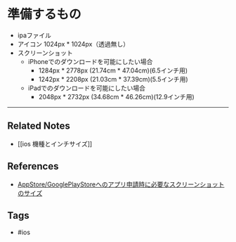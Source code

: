 # 準備するもの
- ipaファイル
- アイコン 1024px * 1024px（透過無し）
- スクリーンショット
	- iPhoneでのダウンロードを可能にしたい場合
		- 1284px * 2778px (21.74cm * 47.04cm)(6.5インチ用)
		- 1242px * 2208px (21.03cm * 37.39cm)(5.5インチ用)
	- iPadでのダウンロードを可能にしたい場合
		- 2048px * 2732px (34.68cm * 46.26cm)(12.9インチ用)

----
## Related Notes
- [[ios 機種とインチサイズ]]

## References
- [AppStore/GooglePlayStoreへのアプリ申請時に必要なスクリーンショットのサイズ](https://zw-kakeru.com/technology/store-screenshots-size/#:~:text=%E7%B8%A6%E3%83%BB%E6%A8%AA%E3%81%A8%E3%82%82%E3%81%AB320px%20~%203840px,%E3%81%AB%E3%81%99%E3%82%8B%E3%81%93%E3%81%A8%E3%81%AF%E3%81%A7%E3%81%8D%E3%81%AA%E3%81%84%E3%80%82)

## Tags
- #ios 